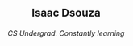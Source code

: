 <div align="center">
</div>

###

<h2 align="center">Isaac Dsouza</h2>
<h6 align="center">CS Undergrad. Constantly learning</h6>








